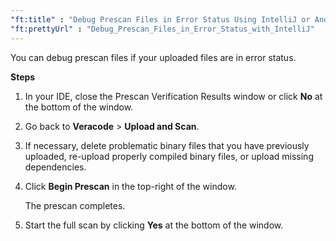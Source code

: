 ```yaml
---
"ft:title" : "Debug Prescan Files in Error Status Using IntelliJ or Android Studio"
"ft:prettyUrl" : "Debug_Prescan_Files_in_Error_Status_with_IntelliJ"
---
```

You can debug prescan files if your uploaded files are in error status.

<p font-size="13pt"><b>Steps</b></p>

1.  In your IDE, close the Prescan Verification Results window or click **No** at the bottom of the window.

2.  Go back to **Veracode** \> **Upload and Scan**.

3.  If necessary, delete problematic binary files that you have previously uploaded, re-upload properly compiled binary files, or upload missing dependencies.

4.  Click **Begin Prescan** in the top-right of the window.

    The prescan completes.

5.  Start the full scan by clicking **Yes** at the bottom of the window.
